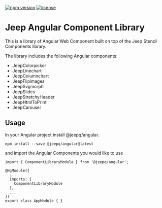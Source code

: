 [![npm version](https://img.shields.io/npm/v/@jeepq/angular/latest.svg)](https://www.npmjs.com/package/@jeepq/angular)
[![license](https://img.shields.io/npm/l/@jeepq/angular.svg)](https://github.com/jepiqueau/jeep/blob/master/packages/angular/LICENSE)

# Jeep Angular Component Library

This is a library of Angular Web Component built on top of the Jeep Stencil Components library.

The library includes the following Angular components:

 - JeepColorpicker
 - JeepLinechart
 - JeepColumnchart
 - JeepFlipimages
 - JeepSvgmorph
 - JeepSlides
 - JeepStretchyHeader
 - JeepHtmlToPrint
 - JeepCarousel


## Usage
In your Angular project install @jeepq/angular.

```
npm install --save @jeepq/angular@latest
``` 

and import the Angular Components you would like to use

```
import { ComponentLibraryModule } from '@jeepq/angular';

@NgModule({
  ...
  imports: [
    ComponentLibraryModule
  ],
  ...
})
export class AppModule { }

```
